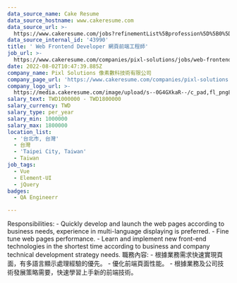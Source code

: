 ```yaml
---
data_source_name: Cake Resume
data_source_hostname: www.cakeresume.com
data_source_url: >-
  https://www.cakeresume.com/jobs?refinementList%5Bprofession%5D%5B0%5D=engineering_qa-engineer&refinementList%5Bsalary_currency%5D=TWD&range%5Bsalary_range%5D%5Bmin%5D=800096
data_source_internal_id: '43990'
title: ' Web Frontend Developer 網頁前端工程師'
job_url: >-
  https://www.cakeresume.com/companies/pixl-solutions/jobs/web-frontend-developer
date: 2022-08-02T10:47:39.885Z
company_name: Pixl Solutions 像素數科技術有限公司
company_page_url: 'https://www.cakeresume.com/companies/pixl-solutions'
company_logo_url: >-
  https://media.cakeresume.com/image/upload/s--0G4GXkaR--/c_pad,fl_png8,h_200,w_200/v1657261938/v98o2gg7yupqwiszltgj.png
salary_text: TWD1000000 - TWD1800000
salary_currency: TWD
salary_type: per_year
salary_min: 1000000
salary_max: 1800000
location_list:
  - '台北市, 台灣'
  - 台灣
  - 'Taipei City, Taiwan'
  - Taiwan
job_tags:
  - Vue
  - Element-UI
  - jQuery
badges:
  - QA Engineerr

---
```


Responsibilities: - Quickly develop and launch the web pages according to business needs, experience in multi-language displaying is preferred. - Fine tune web pages performance. - Learn and implement new front-end technologies in the shortest time according to business and company technical development strategy needs. 職務內容: - 根據業務需求快速實現頁面，有多語言顯示處理經驗的優先。 - 優化前端頁面性能。 - 根據業務及公司技術發展策略需要，快速學習上手新的前端技術。